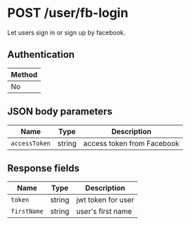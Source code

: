 # POST /user/fb-login

Let users sign in or sign up by facebook.

## Authentication

|Method|
|-|
|No|

## JSON body parameters

|Name|Type|Description|
|-|-|-|
|`accessToken`|string|access token from Facebook|

## Response fields

|Name|Type|Description|
|-|-|-|
|`token`|string|jwt token for user|
|`firstName`|string|user's first name|